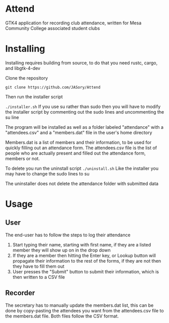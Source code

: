 # Attend
GTK4 application for recording club attendance, written for Mesa Community College associated student clubs

# Installing

Installing requires building from source, to do that you need rustc, cargo, and libgtk-4-dev

Clone the repository

``` 
git clone https://github.com/JASory/Attend
```
Then run the installer script

``` ./installer.sh ```
If you use su rather than sudo then you will have to modify the installer script by commenting out the sudo lines and uncommenting the su line

The program will be installed as well as a folder labeled "attendance" with a "attendees.csv" and a "members.dat" file in the user's home directory

Members.dat is a list of members and their information, to be used for quickly filling out an attendance form. The attendees.csv file is the list of people who are actually present and filled out the attendance form, members or not. 

To delete you run the uninstall script
``` ./uninstall.sh ```
Like the installer you may have to change the sudo lines to su

The uninstaller does not delete the attendance folder with submitted data

# Usage
## User
 The end-user has to follow the steps to log their attendance
 
 1. Start typing their name, starting with first name, if they are a listed member they will show up on in the drop down
 2. If they are a member then hitting the Enter key, or Lookup button will propagate their information to the rest of the forms, if they are not then they have to fill them out
 3. User presses the "Submit" button to submit their information, which is then written to a CSV file

## Recorder
 The secretary has to manually update the members.dat list, this can be done by copy-pasting the attendees you want from the attendees.csv file to the members.dat file. 
 Both files follow the CSV format. 
